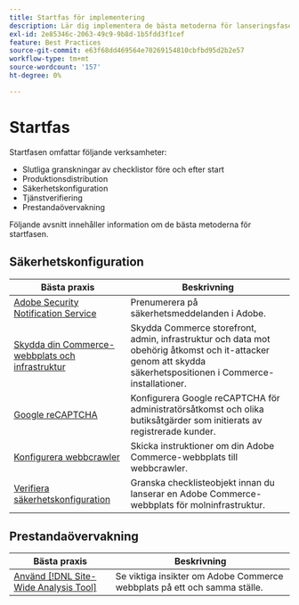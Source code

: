 ```yaml
---
title: Startfas för implementering
description: Lär dig implementera de bästa metoderna för lanseringsfasen av Adobe Commerce-projekt.
exl-id: 2e85346c-2063-49c9-9b8d-1b5fdd3f1cef
feature: Best Practices
source-git-commit: e63f68dd469564e70269154810cbfbd95d2b2e57
workflow-type: tm+mt
source-wordcount: '157'
ht-degree: 0%

---
```


# Startfas

Startfasen omfattar följande verksamheter:

- Slutliga granskningar av checklistor före och efter start
- Produktionsdistribution
- Säkerhetskonfiguration
- Tjänstverifiering
- Prestandaövervakning

Följande avsnitt innehåller information om de bästa metoderna för startfasen.

## Säkerhetskonfiguration

| Bästa praxis | Beskrivning |
|------------------------------------------------------------------------------------------------------------------------------------|--------------------------------------------------------------------------------------------------------------------------------------------------------------------------|
| [Adobe Security Notification Service](https://www.adobe.com/subscription/adbeSecurityNotifications.html) | Prenumerera på säkerhetsmeddelanden i Adobe. |
| [Skydda din Commerce-webbplats och infrastruktur](security-best-practices.md) | Skydda Commerce storefront, admin, infrastruktur och data mot obehörig åtkomst och it-attacker genom att skydda säkerhetspositionen i Commerce-installationer. |
| [Google reCAPTCHA](https://experienceleague.adobe.com/docs/commerce-admin/systems/security/captcha/security-google-recaptcha.html) | Konfigurera Google reCAPTCHA för administratörsåtkomst och olika butiksåtgärder som initierats av registrerade kunder. |
| [Konfigurera webbcrawler](robots-txt.md) | Skicka instruktioner om din Adobe Commerce-webbplats till webbcrawler. |
| [Verifiera säkerhetskonfiguration](https://experienceleague.adobe.com/docs/commerce-cloud-service/user-guide/launch/checklist.html) | Granska checklisteobjekt innan du lanserar en Adobe Commerce-webbplats för molninfrastruktur. |

## Prestandaövervakning

| Bästa praxis | Beskrivning |
|------------------------------------------------------------------------------------------------------------------------------------------------|----------------------------------------------------------------------|
| [Använd  [!DNL Site-Wide Analysis Tool]](../../../tools/site-wide-analysis-tool/intro.md#integrations-with-other-adobe-commerce-support-tools) | Se viktiga insikter om Adobe Commerce webbplats på ett och samma ställe. |
